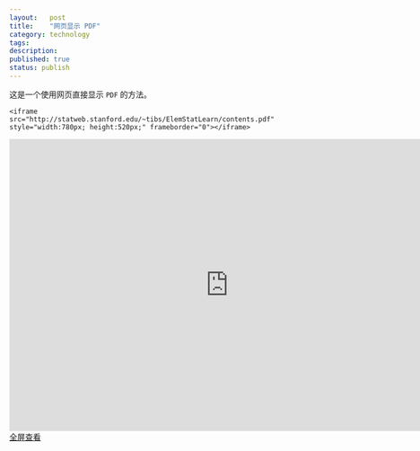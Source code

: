 ```yaml
---
layout:   post
title:    "网页显示 PDF"
category: technology
tags:     
description: 
published: true
status: publish
---
```


这是一个使用网页直接显示 `PDF` 的方法。

    <iframe src="http://statweb.stanford.edu/~tibs/ElemStatLearn/contents.pdf" style="width:780px; height:520px;" frameborder="0"></iframe>
    

<iframe src="http://statweb.stanford.edu/~tibs/ElemStatLearn/contents.pdf" style="width:780px; height:520px;" frameborder="0"></iframe>

<p style="margin-top: 0px;">
<a target="_blank" href="http://statweb.stanford.edu/~tibs/ElemStatLearn/contents.pdf">
全屏查看
</a>
</p>